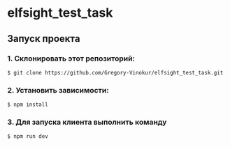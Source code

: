 # elfsight_test_task

## Запуск проекта

### 1. Склонировать этот репозиторий:

`$ git clone https://github.com/Gregory-Vinokur/elfsight_test_task.git`

### 2. Установить зависимости:

`$ npm install`

### 3. Для запуска клиента выполнить команду

`$ npm run dev`
